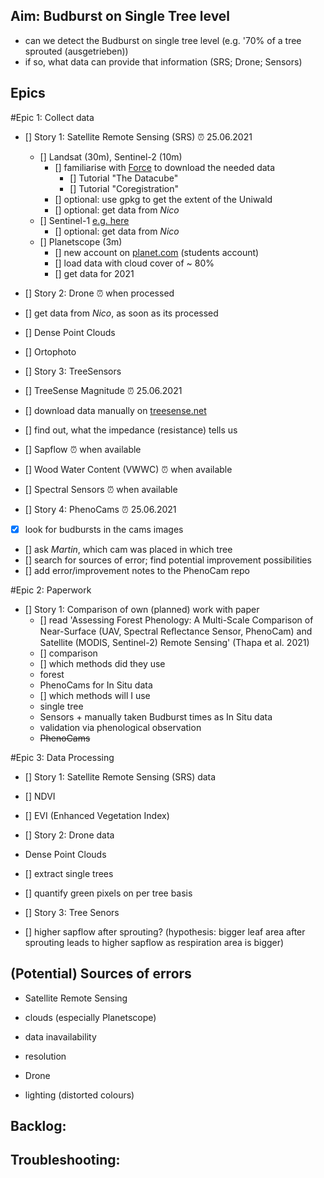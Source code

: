 ## Aim: Budburst on Single Tree level
- can we detect the Budburst on single tree level (e.g. '70% of a tree sprouted (ausgetrieben))
- if so, what data can provide that information (SRS; Drone; Sensors)

## Epics

#Epic 1: Collect data

- [] Story 1: Satellite Remote Sensing (SRS) :alarm_clock: 25.06.2021
  - [] Landsat (30m), Sentinel-2 (10m)
    - [] familiarise with [Force](https://force-eo.readthedocs.io/en/latest/howto/index.html) to download the needed data
      - [] Tutorial "The Datacube"
      - [] Tutorial "Coregistration"
    - [] optional: use gpkg to get the extent of the Uniwald
    - [] optional: get data from *Nico*
  - [] Sentinel-1 [e.g. here](https://scihub.copernicus.eu/)
    - [] optional: get data from *Nico*
  - [] Planetscope (3m)
    - [] new account on [planet.com](https://www.planet.com/) (students account)
    - [] load data with cloud cover of ~ 80%
    - [] get data for 2021

- [] Story 2: Drone :alarm_clock: when processed
 - [] get data from *Nico*, as soon as its processed
  - [] Dense Point Clouds
  - [] Ortophoto

- [] Story 3: TreeSensors
 - [] TreeSense Magnitude :alarm_clock: 25.06.2021
  - [] download data manually on [treesense.net](https://login.treesense.net/home/)
  - [] find out, what the impedance (resistance) tells us
 - [] Sapflow :alarm_clock: when available
 - [] Wood Water Content (VWWC) :alarm_clock: when available
 - [] Spectral Sensors :alarm_clock: when available
 
- [] Story 4: PhenoCams :alarm_clock: 25.06.2021
 - [x] look for budbursts in the cams images
 - [] ask *Martin*, which cam was placed in which tree
 - [] search for sources of error; find potential improvement possibilities
 - [] add error/improvement notes to the PhenoCam repo

#Epic 2: Paperwork
 
- [] Story 1: Comparison of own (planned) work with paper
  - [] read 'Assessing Forest Phenology: A Multi-Scale Comparison of Near-Surface (UAV, Spectral Reﬂectance Sensor, PhenoCam) and Satellite (MODIS, Sentinel-2) Remote Sensing' (Thapa et al. 2021)
  - [] comparison
   - [] which methods did they use
    - forest
    - PhenoCams for In Situ data
   - [] which methods will I use
    - single tree
    - Sensors + manually taken Budburst times as In Situ data
    - validation via phenological observation
    - <del> PhenoCams </del>

#Epic 3: Data Processing

- [] Story 1: Satellite Remote Sensing (SRS) data
 - [] NDVI
 - [] EVI (Enhanced Vegetation Index)

- [] Story 2: Drone data
 - Dense Point Clouds
  - [] extract single trees
  - [] quantify green pixels on per tree basis
  
- [] Story 3: Tree Senors
 - [] higher sapflow after sprouting? (hypothesis: bigger leaf area after sprouting leads to higher sapflow as respiration area is bigger)
 
## (Potential) Sources of errors

- Satellite Remote Sensing
 - clouds (especially Planetscope)
 - data inavailability
 - resolution
 
- Drone
 - lighting (distorted colours)

## Backlog:


## Troubleshooting:
